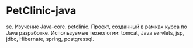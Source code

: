 # PetClinic-java
se. Изучение Java-core. 
petclinic. Проект, созданный в рамках курса по Java разработке. 
Используемые технологии: tomcat, Java servlets, jsp, jdbc, Hibernate, spring, postgressql. 
